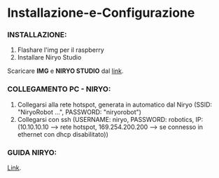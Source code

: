 # Installazione-e-Configurazione

### INSTALLAZIONE:
1) Flashare l'img per il raspberry
2) Installare Niryo Studio

Scaricare **IMG** e **NIRYO STUDIO** dal [link](https://niryo.com/download/).

### COLLEGAMENTO PC - NIRYO:
1) Collegarsi alla rete hotspot, generata in automatico dal Niryo (SSID: "NiryoRobot ...", PASSWORD: "niryorobot")
2) Collegarsi con ssh (USERNAME: niryo, PASSWORD: robotics, IP: (10.10.10.10 --> rete hotspot, 169.254.200.200 --> se connesso in ethernet con dhcp disabilitato))

### GUIDA NIRYO:
[Link](https://docs.niryo.com/product/ned/v3.1.1/en/source/software/niryo_studio.html).
